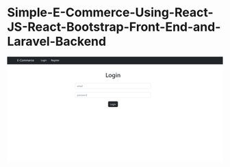 # Simple-E-Commerce-Using-React-JS-React-Bootstrap-Front-End-and-Laravel-Backend

![front-end-login](ss/login.png)
